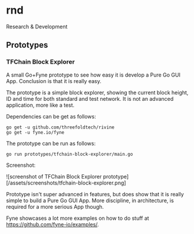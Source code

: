 # rnd

Research &amp; Development 

## Prototypes

### TFChain Block Explorer

A small Go+Fyne prototype to see how easy it is develop a Pure Go GUI App.
Conclusion is that it is really easy.

The prototype is a simple block explorer, showing the current block
height, ID and time for both standard and test network.
It is not an advanced application, more like a test.

Dependencies can be get as follows:

```
go get -u github.com/threefoldtech/rivine
go get -u fyne.io/fyne
```

The prototype can be run as follows:

```
go run prototypes/tfchain-block-explorer/main.go
```

Screenshot:

![screenshot of TFChain Block Explorer prototype][/assets/screenshots/tfchain-block-explorer.png]

Prototype isn't super advanced in features, but does show that it is really simple to build a Pure Go GUI App.
More discipline, in architecture, is required for a more serious App though.

Fyne showcases a lot more examples on how to do stuff at <https://github.com/fyne-io/examples/>.
